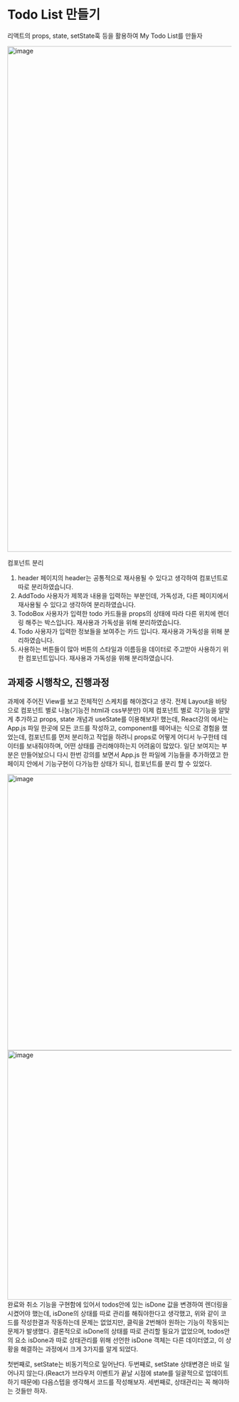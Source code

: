 # Todo List 만들기 

리액트의 props, state, setState훅 등을 활용하여 My Todo List를 만들자

<img width="1135" alt="image" src="https://user-images.githubusercontent.com/87013822/204820007-cef22322-2299-4600-8743-81dc11d62935.png">

컴포넌트 분리

1. header 페이지의 header는 공통적으로 재사용될 수 있다고 생각하여 컴포넌트로 따로 분리하였습니다.
2. AddTodo 사용자가 제목과 내용을 입력하는 부분인데, 가독성과, 다른 페이지에서 재사용될 수 있다고 생각하여 분리하였습니다.
3. TodoBox 사용자가 입력한 todo 카드들을 props의 상태에 따라 다른 위치에 렌더링 해주는 박스입니다. 재사용과 가독성을 위해 분리하였습니다.
4. Todo 사용자가 입력한 정보들을 보여주는 카드 입니다. 재사용과 가독성을 위해 분리하였습니다.
5. 사용하는 버튼들이 많아 버튼의 스타일과 이름등을 데이터로 주고받아 사용하기 위한 컴포넌트입니다. 재사용과 가독성을 위해 분리하였습니다.


## 과제중 시행착오, 진행과정
과제에 주어진 View를 보고 전체적인 스케치를 해야겠다고 생각.
전체 Layout을 바탕으로 컴포넌트 별로 나눔(기능전 html과 css부분만)
이제 컴포넌트 별로 각기능을 알맞게 추가하고 props, state 개념과 useState를 이용해보자! 했는데, React강의 에서는
App.js 파일 한곳에 모든 코드를 작성하고, component를 떼어내는 식으로 경험을 했었는데, 컴포넌트를 먼저 분리하고 작업을 하려니
props로 어떻게 어디서 누구한테 데이터를 보내줘야하며, 어떤 상태를 관리해야하는지 어려움이 많았다.
일단 보여지는 부분은 만들어놨으니 다시 한번 강의를 보면서 App.js 한 파일에 기능들을 추가하였고 한페이지 안에서 기능구현이 다가능한 상태가 되니, 
컴포넌트를 분리 할 수 있었다. 

<img width="620" alt="image" src="https://user-images.githubusercontent.com/87013822/204812935-1e74ca96-a8ba-405c-9573-7c62cae957af.png">
<img width="560" alt="image" src="https://user-images.githubusercontent.com/87013822/204813333-9c21c381-8065-4c03-9693-ba9d5c22d0ac.png">
완료와 취소 기능을 구현함에 있어서 todos안에 있는 isDone 값을 변경하여 렌더링을 시켰어야 했는데, isDone의 상태를 따로 관리를 해줘야한다고 생각했고,
위와 같이 코드를 작성한결과 작동하는데 문제는 없었지만, 클릭을 2번해야 원하는 기능이 작동되는 문제가 발생했다.
결론적으로 isDone의 상태를 따로 관리할 필요가 없었으며, todos안의 요소 isDone과 따로 상태관리를 위해 선언한 isDone 객체는 다른 데이터였고,
이 상황을 해결하는 과정에서 크게 3가지를 알게 되었다.

첫번째로, setState는 비동기적으로 일어난다.
두번째로,  setState 상태변경은 바로 일어나지 않는다.(React가 브라우저 이벤트가 끝날 시점에 state를 일괄적으로 업데이트하기 때문에) 다음스텝을 생각해서 코드를 작성해보자.
세번째로, 상태관리는 꼭 해야하는 것들만 하자.
